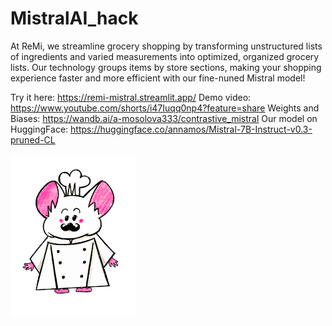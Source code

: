 # MistralAI_hack

At ReMi, we streamline grocery shopping by transforming unstructured lists of ingredients and varied measurements into optimized, organized grocery lists. Our technology groups items by store sections, making your shopping experience faster and more efficient with our fine-nuned Mistral model!

Try it here: https://remi-mistral.streamlit.app/
Demo video: https://www.youtube.com/shorts/i47Iuqq0np4?feature=share
Weights and Biases: https://wandb.ai/a-mosolova333/contrastive_mistral
Our model on HuggingFace: https://huggingface.co/annamos/Mistral-7B-Instruct-v0.3-pruned-CL

<img src="https://github.com/serbernari/MistralAI_hack/blob/master/full_remi.png?raw=true)" width="200" />

